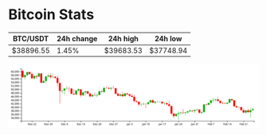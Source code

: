 # Bitcoin Stats

BTC/USDT|24h change|24h high|24h low|
|---|---|---|---|
|$38896.55|1.45%|$39683.53|$37748.94|

<img src="./chart.svg">
